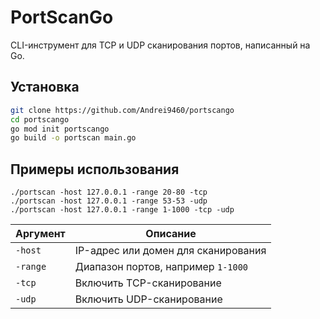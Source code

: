 # PortScanGo

CLI-инструмент для TCP и UDP сканирования портов, написанный на Go.

## Установка

```bash
git clone https://github.com/Andrei9460/portscango
cd portscango
go mod init portscango
go build -o portscan main.go
```

## Примеры использования

```
./portscan -host 127.0.0.1 -range 20-80 -tcp
./portscan -host 127.0.0.1 -range 53-53 -udp
./portscan -host 127.0.0.1 -range 1-1000 -tcp -udp
```

| Аргумент | Описание                            |
| -------- | ----------------------------------- |
| `-host`  | IP-адрес или домен для сканирования |
| `-range` | Диапазон портов, например `1-1000`  |
| `-tcp`   | Включить TCP-сканирование           |
| `-udp`   | Включить UDP-сканирование           |
